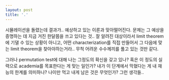 ```yaml
---
layout: post
title: '.'
---
```


시뮬레이션을 돌렸는데 결과가.. 예상하고 있는 이론과 맞아떨어진다. 문제는 그 예상을 증명하는 데 지금 거진 한달쯤을 쓰고 있다는 것.. 잘 알려진 대상이라서 limit theorem에 기댈 수 있는 상황이 아니고, 어떤 characterization를 직접 만들어서 그 다음에 맞는 limit theorem을 찾아야하는거라.. 무척 어려운 수수께끼를 풀고 있는 것만 같다. 

그러나 permutation test에 대해 나는 그정도의 확신을 갖고 있나? 혹은 이 정도의 실력으로 academia를 목표한다는 게 맞는 일인가? 내가 이 단계에서 막혔다는 게 내 재능의 한계를 의미하나? 나이만 먹고 내게 남은 것은 무엇인가? 그런 생각들.. 

